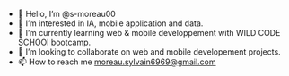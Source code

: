 - 👋 Hello, I’m @s-moreau00
- 👀 I’m interested in IA, mobile application and data.
- 🌱 I’m currently learning web & mobile developpement with WILD CODE SCHOOl bootcamp.
- 💞️ I’m looking to collaborate on web and mobile developement projects.
- 📫 How to reach me moreau.sylvain6969@gmail.com
